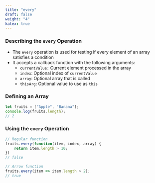 ```yaml
---
title: "every"
draft: false
weight: "4"
katex: true
---
```


### Describing the `every` Operation
- The `every` operation is used for testing if every element of an array satisfies a condition
- It accepts a callback function with the following arguments:
	- `currentValue:` Current element processed in the array
	- `index`: Optional index of `currentValue`
	- `array`: Optional array that is called
	- `thisArg`: Optional value to use as `this`

### Defining an Array
```js
let fruits = ["Apple", "Banana"];
console.log(fruits.length);
// 2
```

### Using the `every` Operation
```js
// Regular function
fruits.every(function(item, index, array) {
    return item.length > 10;
})
// false

// Arrow function
fruits.every(item => item.length > 2);
// true
```

